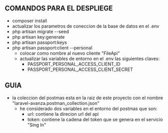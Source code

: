 ## COMANDOS PARA EL DESPLIEGE
- composer install
- actualizar los parametros de coneccion de la base de datos en el .env
- php artisan migrate --seed
- php artisan key:generate
- php artisan passport:keys
- php artisan passport:client --personal
    - colocar como nombre al nuevo cliente "FileApi"
    - actualizar las variables de entorno en el .env las siguientes claves:
        - PASSPORT_PERSONAL_ACCESS_CLIENT_ID
        - PASSPORT_PERSONAL_ACCESS_CLIENT_SECRET

## GUIA
- la coleccion del postmas esta en la raiz de este proyecto con el nombre "laravel-avanza.postman_collection.json"
    - he considerado dos variables en el entorno del postmas que son:
        - url: contiene la direcion url del api
        - token: contiene la cadena del token que se genera en el servicio "Sing In"